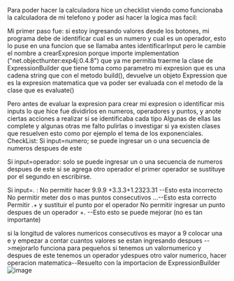 Para poder hacer la calculadora hice un checklist viendo como funcionaba la calculadora de mi telefono y poder asi hacer la logica mas facil: 

Mi primer paso fue: si estoy ingresando valores desde los botones, mi programa debe de identificar cual es un numero y cual es un operador, esto lo puse en una funcion que se llamaba antes identificarInput
pero le cambie el nombre a crearExpresion porque importe implementation ("net.objecthunter:exp4j:0.4.8") que ya me permitia traerme la clase de ExpressionBuilder  que tiene toma como parametro
mi expresion que es una cadena string que con el metodo build(), devuelve un objeto Expression que es la expresion matematica que va poder ser evaluada con el 
metodo de la clase que es evaluate()

Pero antes de evaluar la expresion para crear mi expresion o identificar mis inputs lo que hice fue dividirlos en numeros, operadores y puntos, y anote ciertas acciones a realizar si se identificaba cada tipo
Algunas de ellas las complete y algunas otras me falto pulirlas o investigar si ya existen clases que resuelven esto como por ejemplo el tema de los exponenciales.
CheckList:
Si input=numero; se puede ingresar un o una secuencia de numeros despues de este

Si input=operador:
solo se puede ingresar un o una secuencia de numeros despues de este
si se agrega otro operador el primer operador se sustituye por el segundo en escribirse.

Si input=. :
No permitir hacer 9.9.9 +3.3.3+1.2323.31 --Esto esta incorrecto
No permitir meter dos o mas puntos consecutivos ...--Esto esta correcto
Permitir .+ y sustituir el punto por el operador
No permitir  ingresar un punto despues de un operador +.  --Esto esto se puede mejorar (no es tan importante)

si la longitud de valores numericos consecutivos es mayor a 9 colocar una e y empezar a contar cuantos valores se estan ingresando despues -->mejorarlo funciona para pequeños
si tenemos un valornumerico y despues de este tenemos un operador ydespues otro valor numerico, hacer operacion matematica--Resuelto con la importacion de ExpressionBuilder![image](https://github.com/user-attachments/assets/5a536915-f520-4bcd-9745-09fac3391dbf)
